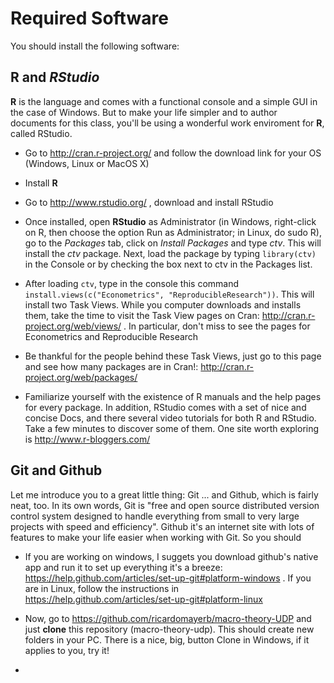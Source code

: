 Required Software
========================================================

You should install the following software:

## **R** and *RStudio*
**R** is the language and comes with a functional console and a simple GUI in the case of Windows. But to make your life simpler and to author documents for this class, you'll be using a wonderful work enviroment for **R**, called RStudio.

+ Go to http://cran.r-project.org/ and follow the download link for your OS (Windows, Linux or MacOS X)

+ Install **R** 

+ Go to http://www.rstudio.org/ , download and install RStudio

+ Once installed, open **RStudio** as Administrator (in Windows, right-click on R, then choose the option Run as Administrator; in Linux, do sudo R), go to the *Packages* tab, click on *Install Packages* and type *ctv*. This will install the *ctv* package. Next, load the package by typing `library(ctv)` in the Console or by checking the box next to ctv in the Packages list.

+ After loading `ctv`, type  in the console this command `install.views(c("Econometrics", "ReproducibleResearch"))`. This will install two Task Views. While you computer downloads and installs them, take the time to visit the Task View pages on Cran: http://cran.r-project.org/web/views/ . In particular, don't miss to see the pages for Econometrics and Reproducible Research

+ Be thankful for the people behind these Task Views, just go to this page and see how many packages are in Cran!: http://cran.r-project.org/web/packages/

+ Familiarize yourself with the existence of R manuals and the help pages for every package. In addition, RStudio comes with a set of nice and concise Docs, and there several video tutorials for both R and RStudio. Take a few minutes to discover some of them. One site worth exploring is http://www.r-bloggers.com/

## **Git** and **Github**

Let me introduce you to a great little thing: Git ... and Github, which is fairly neat, too. In its own words, Git is "free and open source distributed version control system designed to handle everything from small to very large projects with speed and efficiency". Github it's an internet site with lots of features to make your life easier when working with Git. So you should 

+ If you are working on windows, I suggets you download github's native app and run it to set up everything it's a breeze: https://help.github.com/articles/set-up-git#platform-windows . If you are in Linux, follow the instructions in https://help.github.com/articles/set-up-git#platform-linux

+ Now, go to https://github.com/ricardomayerb/macro-theory-UDP and just **clone** this repository (macro-theory-udp). This should create new folders in your PC. There is a nice, big, button Clone in Windows, if it applies to you, try it!



+


